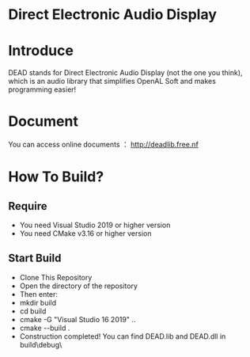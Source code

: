 # Direct Electronic Audio Display

# Introduce 

DEAD stands for Direct Electronic Audio Display (not the one you think), which is an audio library that simplifies OpenAL Soft and makes programming easier!

# Document

You can access online documents ： http://deadlib.free.nf

# How To Build?

## Require

- You need Visual Studio 2019 or higher version
- You need CMake v3.16 or higher version

## Start Build

- Clone This Repository
- Open the directory of the repository
- Then enter:
- mkdir build
- cd build
- cmake -G "Visual Studio 16 2019" .. 
- cmake --build .
- Construction completed! You can find DEAD.lib and DEAD.dll in build\debug\